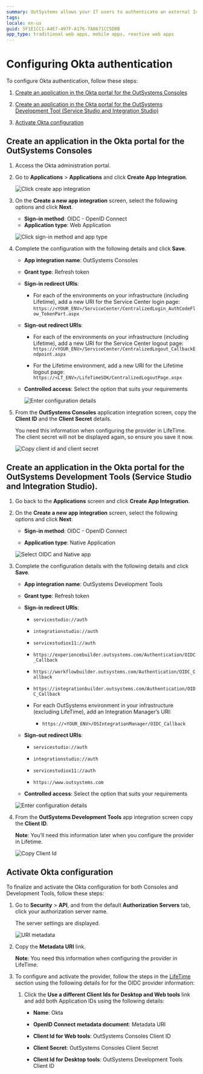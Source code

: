 ```yaml
---
summary: OutSystems allows your IT users to authenticate an external IdP via OpenID Connect.
tags:
locale: en-us
guid: 5F1E1CC1-A4E7-497F-A176-7A8671CC5D8B
app_type: traditional web apps, mobile apps, reactive web apps
---
```


# Configuring Okta authentication

To configure Okta authentication, follow these steps:

1. [Create an application in the Okta portal for the OutSystems Consoles](#create-an-application-in-the-okta-portal-for-the-outsystems-consoles)

1. [Create an application in the Okta portal for the OutSystems Development Tool (Service Studio and Integration Studio)](#create-an-application-in-the-okta-portal-for-the-outsystems-development-tools-service-studio-and-integration-studio)

1. [Activate Okta configuration](#activate-okta-configuration)

## Create an application in the Okta portal for the OutSystems Consoles

1. Access the Okta administration portal.

1. Go to **Applications** > **Applications** and click **Create App Integration**.

    ![Click create app integration](images/create-app-ok.png)

1. On the **Create a new app integration** screen, select the following options and click **Next**.

    * **Sign-in method**: OIDC - OpenID Connect
    * **Application type**: Web Application

    ![Click sign-in method and app type](images/select-app-type-ok.png)

1. Complete the configuration with the following details and click **Save**.

    * **App integration name**: OutSystems Consoles

    * **Grant type**: Refresh token

    * **Sign-in redirect URIs**:

        * For each of the environments on your infrastructure (including Lifetime), add  a new URI for the Service Center login page:
        ``https://<YOUR_ENV>/ServiceCenter/CentralizedLogin_AuthCodeFlow_TokenPart.aspx``

    * **Sign-out redirect URIs**:

        * For each of the environments on your infrastructure (including Lifetime), add a new URI for the Service Center logout page: ``https://<YOUR_ENV>/ServiceCenter/CentralizedLogout_CallbackEndpoint.aspx``

        * For the Lifetime environment, add a new URI for the Lifetime logout page: ``https://<LT_ENV>/LifeTimeSDK/CentralizedLogoutPage.aspx``

    * **Controlled access**: Select the option that suits your requirements

        ![Enter configuration details](images/config-consoles-ok.png)

1. From the **OutSystems Consoles** application integration screen, copy the **Client ID** and the **Client Secret** details.

    <div class="warning" markdown="1">

     You need this information when configuring the provider in LifeTime. The client secret will not be displayed again, so ensure you save it now.

    </div>

    ![Copy client id and client secret](images/client-cred-ok.png)

## Create an application in the Okta portal for the OutSystems Development Tools (Service Studio and Integration Studio).

1. Go back to the **Applications** screen and click **Create App Integration**.

1. On the **Create a new app integration** screen, select the following options and click **Next**:

    * **Sign-in method**: OIDC - OpenID Connect

    * **Application type**: Native Application

    ![Select OIDC and Native app](images/native-ok.png)

1. Complete the configuration details with the following details and click **Save**.

    * **App integration name**: OutSystems Development Tools

    * **Grant type**: Refresh token

    * **Sign-in redirect URIs**:

        * ``servicestudio://auth``

        * ``integrationstudio://auth``

        * ``servicestudiox11://auth``

        * ``https://experiencebuilder.outsystems.com/Authentication/OIDC_Callback``

        * ``https://workflowbuilder.outsystems.com/Authentication/OIDC_Callback``

        * ``https://integrationbuilder.outsystems.com/Authentication/OIDC_Callback``

        * For each OutSystems environment in your infrastructure (excluding LifeTime), add an Integration Manager’s URI:

            * ``https://<YOUR_ENV>/OSIntegrationManager/OIDC_Callback``

    * **Sign-out redirect URIs**:

        * ``servicestudio://auth``

        * ``integrationstudio://auth``

        * ``servicestudiox11://auth``

        * ``https://www.outsystems.com``

    * **Controlled access**: Select the option that suits your requirements

    ![Enter configuration details](images/config-tools-ok.png)

1. From the **OutSystems Development Tools** app integration screen copy the **Client ID**.

    **Note**: You’ll need this information later when you configure the provider in Lifetime.

    ![Copy Client Id](images/client-id-ok.png)

## Activate Okta configuration

To finalize and activate the Okta configuration for both Consoles and Development Tools, follow these steps:

1. Go to **Security** > **API**, and from the default **Authorization Servers** tab, click your authorization server name.

    The server settings are displayed.

    ![URI metadata](images/metadata-ok.png) 

1. Copy the **Metadata URI** link.

    **Note**: You need this information when configuring the provider in LifeTime.

1. To configure and activate the provider, follow the steps in the [LifeTime](#lifetime) section using the following details for for the OIDC provider information:

    1. Click the **Use a different Client Ids for Desktop and Web tools** link and add both Application IDs using the following details:

        * **Name**: Okta

        * **OpenID Connect metadata document**: Metadata URI

        * **Client Id for Web tools**: OutSystems Consoles Client ID

        * **Client Secret**: OutSystems Consoles Client Secret

        * **Client Id for Desktop tools**: OutSystems Development Tools Client ID
























